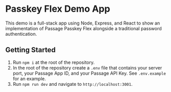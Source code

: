 # Passkey Flex Demo App

This demo is a full-stack app using Node, Express, and React to show an implementation of Passage Passkey Flex alongside a traditional password authentication.

## Getting Started
1. Run `npm i` at the root of the repository.
2. In the root of the repository create a `.env` file that contains your server port, your Passage App ID, and your Passage API Key. See `.env.example` for an example.
3. Run `npm run dev` and navigate to `http://localhost:3001`.

